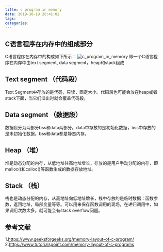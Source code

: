 ```yaml
---
title: c program in memory
date: 2019-10-19 20:41:02
tags:
categories:
---
```


## C语言程序在内存中的组成部分
C语言程序在内存中的构成如下所示：
![c_program_in_memory](c_in_memory.png)
即一个C语言程序在内存中由text segment, data segment，heap和stack组成

## Text segment （代码段）
Text Segment中存放的是代码，只读，固定大小。代码段也可能会放在heap或者stack下面，当它们溢出时就会覆盖代码段。

## Data segment （数据段）
数据段分为两部分bss和data两部分。data中存放的是初始化数据，bss中存放的是未初始化数据。bss和data都是静态内存。

## Heap （堆）
堆是动态分配的内存，从低地址往高地址增长，存放的是用户手动分配的内存，即malloc()和calloc()等函数生成的数据存放地址。

## Stack （栈）
栈也是动态分配的内存，从高地址向低地址增长，栈中存放的是临时数据：函数参数，返回地址，局部变量等等。可以用来保存函数调用的现场，在递归调用中，如果调用次数太多，就可能会有stack overflow问题。


## 参考文献
1.https://www.geeksforgeeks.org/memory-layout-of-c-program/
2.https://www.tutorialspoint.com/memory-layout-of-c-programs
